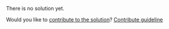 
There is no solution yet.

Would you like to [contribute to the solution](https://github.com/BFEdev/BFE.dev-solutions/blob/main/problem/css-grid-auto-layout-dense_en.md)? [Contribute guideline](https://github.com/BFEdev/BFE.dev-solutions#how-to-contribute)
